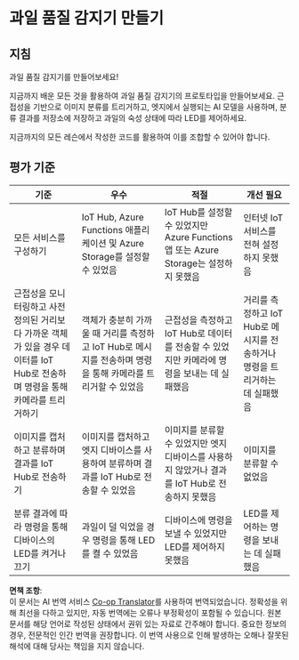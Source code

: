 <!--
CO_OP_TRANSLATOR_METADATA:
{
  "original_hash": "1a85e50c33c38dcd2cde2a97d132f248",
  "translation_date": "2025-08-24T21:53:17+00:00",
  "source_file": "4-manufacturing/lessons/4-trigger-fruit-detector/assignment.md",
  "language_code": "ko"
}
-->
# 과일 품질 감지기 만들기

## 지침

과일 품질 감지기를 만들어보세요!

지금까지 배운 모든 것을 활용하여 과일 품질 감지기의 프로토타입을 만들어보세요. 근접성을 기반으로 이미지 분류를 트리거하고, 엣지에서 실행되는 AI 모델을 사용하며, 분류 결과를 저장소에 저장하고 과일의 숙성 상태에 따라 LED를 제어하세요.

지금까지의 모든 레슨에서 작성한 코드를 활용하여 이를 조합할 수 있어야 합니다.

## 평가 기준

| 기준 | 우수 | 적절 | 개선 필요 |
| -------- | --------- | -------- | ----------------- |
| 모든 서비스를 구성하기 | IoT Hub, Azure Functions 애플리케이션 및 Azure Storage를 설정할 수 있었음 | IoT Hub를 설정할 수 있었지만 Azure Functions 앱 또는 Azure Storage는 설정하지 못했음 | 인터넷 IoT 서비스를 전혀 설정하지 못했음 |
| 근접성을 모니터링하고 사전 정의된 거리보다 가까운 객체가 있을 경우 데이터를 IoT Hub로 전송하며 명령을 통해 카메라를 트리거하기 | 객체가 충분히 가까울 때 거리를 측정하고 IoT Hub로 메시지를 전송하며 명령을 통해 카메라를 트리거할 수 있었음 | 근접성을 측정하고 IoT Hub로 데이터를 전송할 수 있었지만 카메라에 명령을 보내는 데 실패했음 | 거리를 측정하고 IoT Hub로 메시지를 전송하거나 명령을 트리거하는 데 실패했음 |
| 이미지를 캡처하고 분류하며 결과를 IoT Hub로 전송하기 | 이미지를 캡처하고 엣지 디바이스를 사용하여 분류하며 결과를 IoT Hub로 전송할 수 있었음 | 이미지를 분류할 수 있었지만 엣지 디바이스를 사용하지 않았거나 결과를 IoT Hub로 전송하지 못했음 | 이미지를 분류할 수 없었음 |
| 분류 결과에 따라 명령을 통해 디바이스의 LED를 켜거나 끄기 | 과일이 덜 익었을 경우 명령을 통해 LED를 켤 수 있었음 | 디바이스에 명령을 보낼 수 있었지만 LED를 제어하지 못했음 | LED를 제어하는 명령을 보내는 데 실패했음 |

**면책 조항**:  
이 문서는 AI 번역 서비스 [Co-op Translator](https://github.com/Azure/co-op-translator)를 사용하여 번역되었습니다. 정확성을 위해 최선을 다하고 있지만, 자동 번역에는 오류나 부정확성이 포함될 수 있습니다. 원본 문서를 해당 언어로 작성된 상태에서 권위 있는 자료로 간주해야 합니다. 중요한 정보의 경우, 전문적인 인간 번역을 권장합니다. 이 번역 사용으로 인해 발생하는 오해나 잘못된 해석에 대해 당사는 책임을 지지 않습니다.